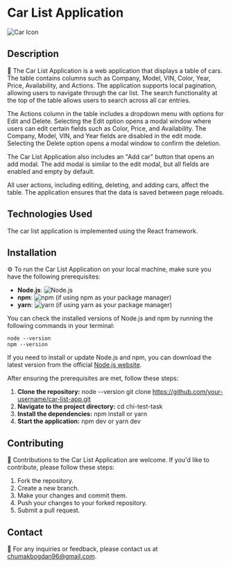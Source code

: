 # Car List Application

![Car Icon](https://www.svgrepo.com/show/24109/car.svg)

## Description

🚗 The Car List Application is a web application that displays a table of cars. The table contains columns such as Company, Model, VIN, Color, Year, Price, Availability, and Actions. The application supports local pagination, allowing users to navigate through the car list. The search functionality at the top of the table allows users to search across all car entries.

The Actions column in the table includes a dropdown menu with options for Edit and Delete. Selecting the Edit option opens a modal window where users can edit certain fields such as Color, Price, and Availability. The Company, Model, VIN, and Year fields are disabled in the edit mode. Selecting the Delete option opens a modal window to confirm the deletion.

The Car List Application also includes an "Add car" button that opens an add modal. The add modal is similar to the edit modal, but all fields are enabled and empty by default.

All user actions, including editing, deleting, and adding cars, affect the table. The application ensures that the data is saved between page reloads.

## Technologies Used

The car list application is implemented using the React framework.

## Installation

⚙️ To run the Car List Application on your local machine, make sure you have the following prerequisites:

- **Node.js**: ![Node.js](https://img.shields.io/badge/Node.js-v16.0.0%20or%20higher-green)
- **npm**: ![npm](https://img.shields.io/badge/npm-v6.0.0%20or%20higher-red) (if using npm as your package manager)
- **yarn**: ![yarn](https://img.shields.io/badge/yarn-v1.22.0%20or%20higher-blue) (if using yarn as your package manager)

You can check the installed versions of Node.js and npm by running the following commands in your terminal:

    node --version
    npm --version

If you need to install or update Node.js and npm, you can download the latest version from the official [Node.js website](https://nodejs.org).

After ensuring the prerequisites are met, follow these steps:

1. **Clone the repository:**
node --version
git clone https://github.com/your-username/car-list-app.git
2. **Navigate to the project directory:**
cd chi-test-task
3. **Install the dependencies:**
npm install or yarn
4. **Start the application:**
npm dev or yarn dev


## Contributing

🤝 Contributions to the Car List Application are welcome. If you'd like to contribute, please follow these steps:

1. Fork the repository.
2. Create a new branch.
3. Make your changes and commit them.
4. Push your changes to your forked repository.
5. Submit a pull request.

## Contact

📧 For any inquiries or feedback, please contact us at [chumakbogdan96@gmail.com](mailto:chumakbogdan96@gmail.com).

